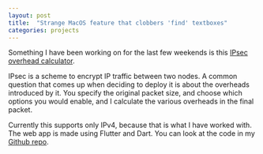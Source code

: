 ```yaml
---
layout: post
title:  "Strange MacOS feature that clobbers 'find' textboxes"
categories: projects
---
```

Something I have been working on for the last few weekends is this [IPsec overhead calculator](https://ipsec-overhead-calculator.web.app).

IPsec is a scheme to encrypt IP traffic between two nodes. A common question that comes up when deciding to deploy it is about the overheads introduced by it. You specify the original packet size, and choose which options you would enable, and I calculate the various overheads in the final packet.

Currently this supports only IPv4, because that is what I have worked with. The web app is made using Flutter and Dart. You can look at the code in my [Github repo](https://github.com/perryizgr8/ipsec-overhead-calculator).
